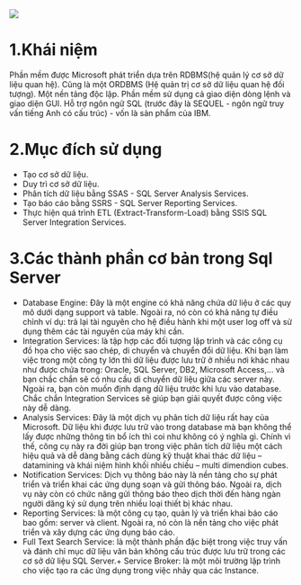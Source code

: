 <img src="https://phanmemgoc.vn/wp-content/uploads/2020/04/Sql-server.png">

# 1.Khái niệm
Phần mềm được Microsoft phát triển dựa trên RDBMS(hệ quản lý cơ sở dữ liệu quan hệ).
Cũng là một ORDBMS (Hệ quản trị cơ sở dữ liệu quan hệ đối tượng).
Một nền tảng độc lập.
Phần mềm sử dụng cả giao diện dòng lệnh và giao diện GUI.
Hỗ trợ ngôn ngữ SQL (trước đây là SEQUEL - ngôn ngữ truy vấn tiếng Anh có cấu trúc) - vốn là sản phẩm của IBM.

# 2.Mục đích sử dụng
- Tạo cơ sở dữ liệu.
- Duy trì cơ sở dữ liệu.
- Phân tích dữ liệu bằng SSAS - SQL Server Analysis Services.
- Tạo báo cáo bằng SSRS - SQL Server Reporting Services.
- Thực hiện quá trình ETL (Extract-Transform-Load) bằng SSIS SQL Server Integration Services.

# 3.Các thành phần cơ bản trong Sql Server
- Database Engine: Đây là một engine có khả năng chứa dữ liệu ở các quy mô dưới dạng support và table. Ngoài ra, nó còn có khả năng tự điều chỉnh ví dụ: trả lại tài nguyên cho hệ điều hành khi một user log off và sử dụng thêm các tài nguyên của máy khi cần.
- Integration Services: là tập hợp các đối tượng lập trình và các công cụ đồ họa cho việc sao chép, di chuyển và chuyển đổi dữ liệu.  Khi bạn làm việc trong một công ty lớn thì dữ liệu được lưu trữ ở nhiều nơi khác nhau như được chứa trong: Oracle, SQL Server, DB2, Microsoft Access,… và bạn chắc chắn sẽ có nhu cầu di chuyển dữ liệu giữa các server này. Ngoài ra, bạn còn muốn định dạng dữ liệu trước khi lưu vào database. Chắc chắn Integration Services sẽ giúp bạn giải quyết được công việc này dễ dàng.
- Analysis Services: Đây là một dịch vụ phân tích dữ liệu rất hay của Microsoft. Dữ liệu khi được lưu trữ vào trong database mà bạn không thể lấy được những thông tin bổ ích thì coi như không có ý nghĩa gì. Chính vì thế, công cụ này ra đời giúp bạn trong việc phân tích dữ liệu một cách hiệu quả và dễ dàng bằng cách dùng kỹ thuật khai thác dữ liệu – datamining và khái niệm hình khối nhiều chiều – multi dimendion cubes.
- Notification Services: Dịch vụ thông báo này là nền tảng cho sự phát triển và triển khai các ứng dụng soạn và gửi thông báo. Ngoài ra, dịch vụ này còn có chức năng gửi thông báo theo dịch thời đến hàng ngàn người dăng ký sử dụng trên nhiều loại thiết bị khác nhau.
- Reporting  Services: là một công cụ tạo, quản lý và triển khai báo cáo bao gồm: server và client. Ngoài ra, nó còn là nền tảng cho việc phát triển và xây dựng các ứng dụng báo cáo.
- Full Text Search Service: là một thành phần đặc biệt trong việc truy vấn và đánh chỉ mục dữ liệu văn bản không cấu trúc được lưu trữ trong các cơ sở dữ liệu SQL Server.+ Service Broker: là một môi trường lập trình cho việc tạo ra các ứng dụng trong việc nhảy qua các Instance.
